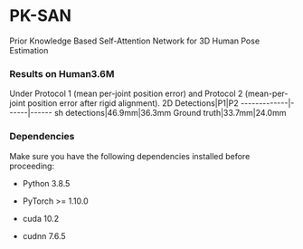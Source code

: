 # PK-SAN
Prior Knowledge Based Self-Attention Network for 3D Human Pose Estimation
### Results on Human3.6M
Under Protocol 1 (mean per-joint position error) and Protocol 2 (mean-per-joint position error after rigid alignment).
2D Detections|P1|P2
-------------|------|------
sh detections|46.9mm|36.3mm
Ground truth|33.7mm|24.0mm
### Dependencies

Make sure you have the following dependencies installed before proceeding:

- Python 3.8.5

- PyTorch >= 1.10.0
- cuda 10.2
- cudnn 7.6.5
